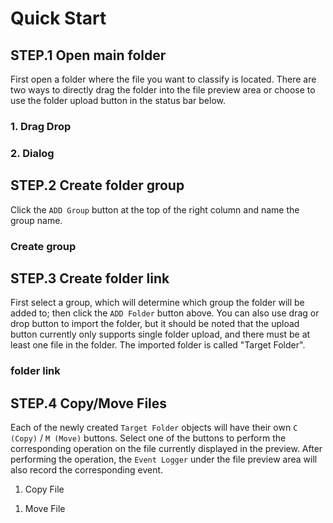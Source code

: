 # Quick Start

## STEP.1 Open main folder
First open a folder where the file you want to classify is located.
There are two ways to directly drag the folder into the file preview area or choose to use the folder upload button in the status bar below.
### 1. Drag Drop
<Expandbtn imgsrc="https://i.imgur.com/zl2gvYB.gif"/>


### 2. Dialog
<Expandbtn imgsrc="https://i.imgur.com/wGaNdea.gif"/>


## STEP.2 Create folder group
Click the `ADD Group` button at the top of the right column and name the group name.
### Create group
<Expandbtn imgsrc="https://i.imgur.com/0tmAB4l.gif"/>


## STEP.3 Create folder link
First select a group, which will determine which group the folder will be added to; then click the `ADD Folder` button above.
You can also use drag or drop button to import the folder, but it should be noted that the upload button currently only supports single folder upload, and there must be at least one file in the folder.
The imported folder is called "Target Folder".
### folder link
<Expandbtn imgsrc="https://i.imgur.com/UiVDvXE.gif"/>


## STEP.4 Copy/Move Files
Each of the newly created `Target Folder` objects will have their own `C (Copy)` / `M (Move)` buttons.
Select one of the buttons to perform the corresponding operation on the file currently displayed in the preview.
After performing the operation, the `Event Logger` under the file preview area will also record the corresponding event.

1. Copy File
<Expandbtn imgsrc="https://i.imgur.com/KR1bi4x.gif"/>

1. Move File
<Expandbtn imgsrc="https://i.imgur.com/hsJnsay.gif"/>